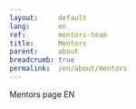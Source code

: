 ```yaml
---
layout:     default
lang:       en
ref:        mentors-team
title:      Mentors
parent:     about
breadcrumb: true
permalink:  /en/about/mentors
---
```


Mentors page EN
